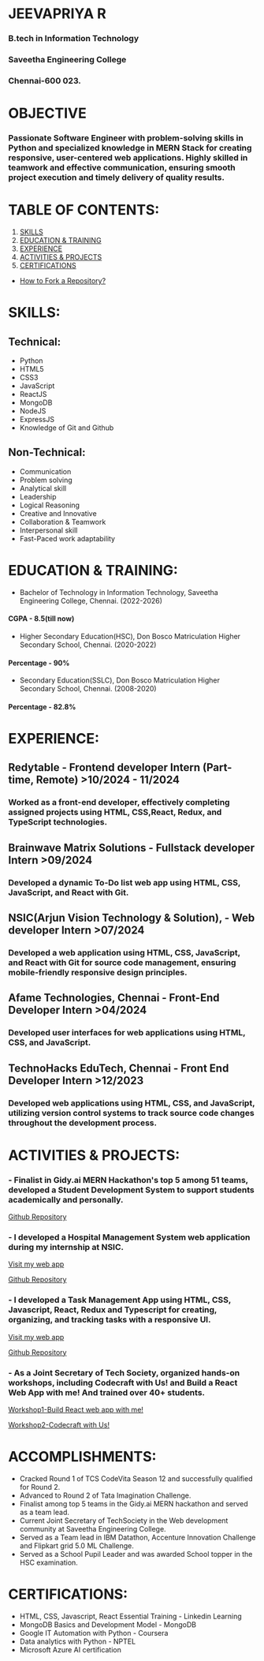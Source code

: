   #    JEEVAPRIYA R 
  ###     B.tech in Information Technology 
  ###     Saveetha Engineering College
  ###     Chennai-600 023.
  #                                                                    OBJECTIVE
  ### Passionate Software Engineer with problem-solving skills in Python and specialized knowledge in MERN Stack for creating responsive, user-centered web applications. Highly skilled in teamwork and effective communication, ensuring smooth project execution and timely delivery of quality results.
# TABLE OF CONTENTS:
1. [SKILLS](#Skills)
2. [EDUCATION & TRAINING](#education--training)
3. [EXPERIENCE](#experience)
4. [ACTIVITIES & PROJECTS](#activities--projects)
5. [CERTIFICATIONS](#certifications)
- [How to Fork a Repository?](#how-to-fork-a-repository)
# SKILLS:
## Technical:                                                           
- Python                                                            
- HTML5
- CSS3
- JavaScript
- ReactJS
- MongoDB
- NodeJS
- ExpressJS
- Knowledge of Git and Github
## Non-Technical:
- Communication 
- Problem solving 
- Analytical skill
- Leadership 
- Logical Reasoning
- Creative and Innovative
- Collaboration & Teamwork
- Interpersonal skill
- Fast-Paced work adaptability
# EDUCATION & TRAINING:
- Bachelor of Technology in Information Technology, Saveetha Engineering College, Chennai.      (2022-2026)
####           CGPA - 8.5(till now)
- Higher Secondary Education(HSC), Don Bosco Matriculation Higher Secondary School, Chennai.    (2020-2022)
####           Percentage - 90%
- Secondary Education(SSLC), Don Bosco Matriculation Higher Secondary School, Chennai.          (2008-2020)
####           Percentage - 82.8%
# EXPERIENCE:
## Redytable - Frontend developer Intern (Part-time, Remote)                                    >10/2024 - 11/2024
### Worked as a front-end developer, effectively completing assigned projects using HTML, CSS,React, Redux, and TypeScript technologies.
## Brainwave Matrix Solutions - Fullstack developer Intern                                      >09/2024
### Developed a dynamic To-Do list web app using HTML, CSS, JavaScript, and React with Git.
## NSIC(Arjun Vision Technology & Solution), - Web developer Intern                             >07/2024
### Developed a web application using HTML, CSS, JavaScript, and React with Git for source code management, ensuring mobile-friendly responsive design principles.
## Afame Technologies, Chennai - Front-End Developer Intern                                     >04/2024
### Developed user interfaces for web applications using HTML, CSS, and JavaScript.
## TechnoHacks EduTech, Chennai - Front End Developer Intern                                    >12/2023
### Developed web applications using HTML, CSS, and JavaScript, utilizing version control systems to track source code changes throughout the development process.

# ACTIVITIES & PROJECTS:
### - Finalist in Gidy.ai MERN Hackathon's top 5 among 51 teams, developed a Student Development System to support students academically and personally.
[Github Repository](https://github.com/Jeevapriya14/Students-Development-App)
### - I developed a Hospital Management System web application during my internship at NSIC.
[Visit my web app](https://ajphms.netlify.app)

[Github Repository](https://github.com/Jeevapriya14/Hospital_Management_System.git)
### - I developed a Task Management App using HTML, CSS, Javascript, React, Redux and Typescript for creating, organizing, and tracking tasks with a responsive UI.
[Visit my web app](https://jeevapriya-task-management-app.vercel.app/)

[Github Repository](https://github.com/Jeevapriya14/task-management-app.git)

### - As a Joint Secretary of Tech Society, organized hands-on workshops, including Codecraft with Us! and Build a React Web App with me! And trained over 40+ students.
[Workshop1-Build React web app with me!](https://www.linkedin.com/posts/jeevapriya-r_reactjs-workshopexperience-statemanagement-activity-7263961988681084928-Vz7b?utm_source=share&utm_medium=member_desktop)

[Workshop2-Codecraft with Us!](https://www.linkedin.com/posts/jeevapriya-r_webdevelopment-techcommunity-workshopsuccess-activity-7235882233398444032-Zngg?utm_source=share&utm_medium=member_desktop)

# ACCOMPLISHMENTS:
- Cracked Round 1 of TCS CodeVita Season 12 and successfully qualified for Round 2.
- Advanced to Round 2 of Tata Imagination Challenge.
- Finalist among top 5 teams in the Gidy.ai MERN hackathon and served as a team lead.
- Current Joint Secretary of TechSociety in the Web development community at Saveetha Engineering College.
- Served as a Team lead in IBM Datathon, Accenture Innovation Challenge and Flipkart grid 5.0 ML Challenge.
- Served as a School Pupil Leader and was awarded School topper in the HSC examination.

# CERTIFICATIONS:

- HTML, CSS, Javascript, React Essential Training - Linkedin Learning 
- MongoDB Basics and Development Model - MongoDB
- Google IT Automation with Python - Coursera
- Data analytics with Python - NPTEL
- Microsoft Azure AI certification












   



